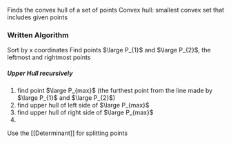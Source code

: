 Finds the convex hull of a set of points
Convex hull: smallest convex set that includes given points
### Written Algorithm
Sort by x coordinates
Find points $\large P_{1}$ and $\large P_{2}$, the leftmost and rightmost points
##### Upper Hull recursively
1. find point $\large P_{max}$ (the furthest point from the line made by $\large P_{1}$ and $\large P_{2}$)
2. find upper hull of left side of $\large P_{max}$
3. find upper hull of right side of $\large P_{max}$
4. 

Use the [[Determinant]] for splitting points
